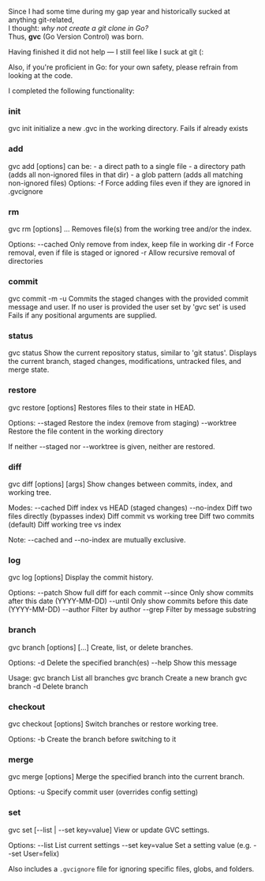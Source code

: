 Since I had some time during my gap year and historically sucked at anything git-related,  
I thought: *why not create a git clone in Go?*  
Thus, **gvc** (Go Version Control) was born.

Having finished it did not help — I still feel like I suck at git (:

Also, if you're proficient in Go: for your own safety, please refrain from looking at the code.

I completed the following functionality:

### init

gvc init
initialize a new .gvc in the working directory.
Fails if already exists

### add

gvc add [options] <path>
  <path> can be:
    - a direct path to a single file
    - a directory path (adds all non-ignored files in that dir)
    - a glob pattern (adds all matching non-ignored files)
Options:
  -f    Force adding files even if they are ignored in .gvcignore

### rm

gvc rm [options] <path>...
Removes file(s) from the working tree and/or the index.

Options:
  --cached   Only remove from index, keep file in working dir
  -f         Force removal, even if file is staged or ignored
  -r         Allow recursive removal of directories

### commit

gvc commit -m <message> -u <user>
Commits the staged changes with the provided commit message and user.
If no user is provided the user set by 'gvc set' is used
Fails if any positional arguments are supplied.

### status

gvc status
Show the current repository status, similar to 'git status'.
Displays the current branch, staged changes, modifications, untracked files, and merge state.

### restore

gvc restore [options] <path>
Restores files to their state in HEAD.

Options:
  --staged     Restore the index (remove from staging)
  --worktree   Restore the file content in the working directory

If neither --staged nor --worktree is given, neither are restored.

### diff

gvc diff [options] [args]
Show changes between commits, index, and working tree.

Modes:
  --cached       Diff index vs HEAD (staged changes)
  --no-index     Diff two files directly (bypasses index)
  <commit>       Diff commit vs working tree
  <c1> <c2>      Diff two commits
  (default)      Diff working tree vs index

Note: --cached and --no-index are mutually exclusive.

### log

gvc log [options]
Display the commit history.

Options:
  --patch         Show full diff for each commit
  --since <date>  Only show commits after this date (YYYY-MM-DD)
  --until <date>  Only show commits before this date (YYYY-MM-DD)
  --author <name> Filter by author
  --grep <msg>    Filter by message substring

### branch

gvc branch [options] [<branch-name>...]
Create, list, or delete branches.

Options:
  -d        Delete the specified branch(es)
  --help    Show this message

Usage:
  gvc branch           List all branches
  gvc branch <name>    Create a new branch
  gvc branch -d <name> Delete branch

### checkout

gvc checkout [options] <branch>
Switch branches or restore working tree.

Options:
  -b        Create the branch before switching to it

### merge

gvc merge [options] <branch>
Merge the specified branch into the current branch.

Options:
  -u <user>   Specify commit user (overrides config setting)

### set

gvc set [--list | --set key=value]
View or update GVC settings.

Options:
  --list           List current settings
  --set key=value  Set a setting value (e.g. --set User=felix)


Also includes a `.gvcignore` file for ignoring specific files, globs, and folders.
